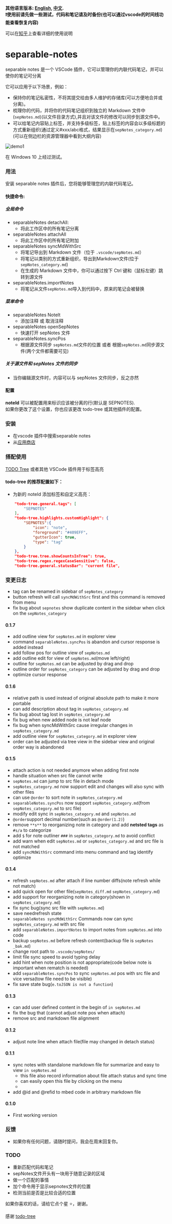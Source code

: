 **其他语言版本: [English](README.md), [中文](README_ZH.md).**  
**:exclamation:使用前请先做一些测试，代码和笔记请及时备份(也可以通过vscode的时间线功能查看恢复内容)**

可以在[知乎](https://zhuanlan.zhihu.com/p/699890862)上查看详细的使用说明
# separable-notes 
separable notes 是一个 VSCode 插件，它可以管理你的内联代码笔记，并可以使你的笔记可分离

它可以应用于以下场景，例如：
* 保持你的笔记私密性，不将其提交给由多人维护的存储库(可以方便地合并或分离)。
* 梳理你的代码，并将你的代码笔记组织到独立的 Markdown 文件中(`sepNotes.md`)(以文件目录方式),并且对该文件的修改可以同步到源文件中。
* 可以给笔记内容贴上标签，并支持多级标签，贴上标签的内容会以多级标题的方式重新组织(通过定义#xxx/abc格式，结果显示在`sepNotes_category.md`)(可以在侧边栏的资源管理器中看到大纲内容)

![demo1](pic/demo1.PNG)

在 Windows 10 上经过测试。 

### 用法
安装 separable notes 插件后，您将能够管理您的内联代码笔记。

#### 快捷命令:
##### 全局命令
* separableNotes detachAll:
   * 将此工作区中的所有笔记分离
* separableNotes attachAll
  * 将此工作区中的所有笔记附加
* separableNotes syncMdWithSrc
  * 将笔记导出到 Markdown 文件（位于 `.vscode/sepNotes.md`）
  * 将笔记以类别的方式重新组织，导出到Markdown文件(位于`sepNotes_category.md`)
  * 在生成的 Markdown 文件中，你可以通过按下 Ctrl 键和（鼠标左键）跳转到源文件
* separableNotes.importNotes
  * 将笔记从文件`sepNotes.md`导入到代码中，原来的笔记会被替换

##### 菜单命令
* separableNotes NoteIt
  * 添加注释 或 取消注释
* separableNotes openSepNotes
  * 快速打开 sepNotes 文件
* separableNotes.syncPos
  * 根据源文件同步 `sepNotes.md`文件的位置 或者 根据`sepNotes.md`同步源文件(两个文件都需要可见)

##### 关于源文件和 sepNotes 文件的同步
* 当你编辑源文件时，内容可以与 sepNotes 文件同步，反之亦然

#### 配置
**noteId** 可以被配置用来标识应该被分离的行(默认是 SEPNOTES).
 \
如果你更改了这个设置，你也应该更改 todo-tree 或其他插件的配置。

### 安装
* 在vscode 插件中搜索separable notes
* 从[应用商店](https://marketplace.visualstudio.com/items?itemName=hurly.separable-notes)

### 搭配使用
[TODO Tree](https://marketplace.visualstudio.com/items?itemName=Gruntfuggly.todo-tree) 或者其他 VSCode 插件用于标签高亮
#### todo-tree 的推荐配置如下：
* 为新的 noteId 添加标签和自定义高亮：
```json
    "todo-tree.general.tags": [
        "SEPNOTES"
    ],
    "todo-tree.highlights.customHighlight": {
        "SEPNOTES":{
            "icon": "note",
            "foreground": "#409EFF",
            "gutterIcon": true,
            "type": "tag"
        }
    },
    "todo-tree.tree.showCountsInTree": true,
    "todo-tree.regex.regexCaseSensitive": false,
    "todo-tree.general.statusBar": "current file",
```



### 变更日志
* tag can be renamed in sidebar of `sepNotes_category`
* button refresh will call `syncMdWithSrc` first and this command is removed from menu
* fix bug about `sepnotes` show duplicate content in the sidebar when click on the `sepNotes_category`

#### 0.1.7
* add outline view for `sepNotes.md` in explorer view 
* command `separableNotes.syncPos` is abandon and cursor response is added instead
* add follow pos for outline view of `sepNotes.md`
* add outline edit for view of `sepNotes.md`(move left/right)
* outline for `sepNotes.md` can be adjusted by drag and drop
* outline order for `sepNotes_category` can be adjusted by drag and drop
* optimize cursor response

#### 0.1.6
* relative path is used instead of original absolute path to make it more portable
* can add description about tag in `sepNotes_category.md`
* fix bug about tag lost in `sepNotes_category.md`
* fix bug when new added node is not leaf node
* fix bug when syncMdWithSrc cause irregular changes in `sepNotes_category.md`
* add outline view for `sepNotes_category.md` in explorer view
* order can be adjusted via tree view in the sidebar view and original order way is abandoned
#### 0.1.5
* attach action is not needed anymore when adding first note 
* handle situation when src file cannot write
* `sepNotes.md` can jump to src file in detach mode 
* `sepNotes_category.md` now support edit and changes will also sync with other files
* can use `@order` to sort note in `sepNotes_category.md` 
* `separableNotes.syncPos` now support `sepNotes_category.md`(from `sepNotes_category.md` to src file)
* modify edit sync in  `sepNotes_category.md` and `sepNotes.md`
* `@order`support decimal number(such as `@order(1.2)`)
* remove `**s**` to reorganizing note in category and add **netsted tags** as `#s/a` to categorize 
* add `$` for note outliner `###` in `sepNotes_category.md` to avoid conflict
* add warn when edit `sepNotes.md` or `sepNotes_category.md` and src file is not matched
* add `syncMdWithSrc` command into menu command and tag identify optimize

#### 0.1.4
* refresh `sepNotes.md` after attach if line number diffs(note refresh while not match)
* add quick open for other file(`sepNotes_diff.md` `sepNotes_category.md`)
* add support for reorganizing note in category(shown in `sepNotes_category.md`) 
* fix sync bug(sync src file with `sepNotes.md`)
* save needrefresh state
* `separableNotes syncMdWithSrc` Commands now can sync `sepNotes_category.md` with src file
* add `separableNotes.importNotes` to import notes from `sepNotes.md` into code
* backup `sepNotes.md` before refresh content(backup file is `sepNotes _bak.md`)
* change root path to `.vscode/sepNotes/`
* limit file sync speed to avoid typing delay 
* add hint when note position is not appropriate(code below note is important when rematch is needed)
* add `separableNotes.syncPos` to sync `sepNotes.md` pos with src file and vice versa(tow file need to be visible)
* fix save state bug(`e.toJSON is not a function`)

#### 0.1.3
* can add user defined content in the begin of ``in sepNotes.md``
* fix the bug that (cannot adjust note pos when attach)
* remove src and markdown file alignment

#### 0.1.2
* adjust note line when attach file(file may changed in detach status)

#### 0.1.1
* sync notes with standalone markdown file for summarize and easy to view  ``in sepNotes.md``
  * this file also record information about file attach status and sync time
  * can easily open this file by clicking on the menu
  * 
* add @id and @refid to mbed code in arbitrary markdown file

#### 0.1.0
* First working version


### 反馈
* 如果你有任何问题，请随时提问，我会在周末回复你。


### TODO
* 重新匹配代码和笔记
* sepNotes文件开头有一块用于随意记录的区域
* 做一个匹配的事情
* 加个命令用于显示sepnotes文件的位置
* 检测当前是否是比较合适的位置

如果你喜欢的话，请给它点个星 :star:，谢谢。

感谢 [todo-tree](https://github.com/Gruntfuggly/todo-tree)